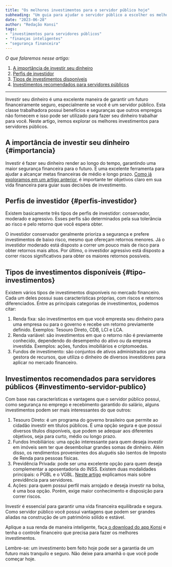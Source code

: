 ```yaml
---
title: "Os melhores investimentos para o servidor público hoje"
subheading: "Um guia para ajudar o servidor público a escolher os melhores investimentos para o seu perfil e objetivo"
date: "2023-06-28"
author: "Redação Konsi"
tags:
- "investimentos para servidores públicos"
- "finanças inteligentes"
- "segurança financeira"
---
```


_O que falaremos nesse artigo:_ 
1. [A importância de investir seu dinheiro](#importancia)
2. [Perfis de investidor](#perfis-investidor)
3. [Tipos de investimentos disponíveis](#tipo-investimentos)
4. [Investimentos recomendados para servidores públicos](#investimento-servidor-publico)

---

Investir seu dinheiro é uma excelente maneira de garantir um futuro financeiramente seguro, especialmente se você é um servidor público. Esta classe trabalhadora possui benefícios e seguranças que outros empregos não fornecem e isso pode ser utilizado para fazer seu dinheiro trabalhar para você. Neste artigo, iremos explorar os melhores investimentos para servidores públicos.

## A importância de investir seu dinheiro {#importancia}

Investir é fazer seu dinheiro render ao longo do tempo, garantindo uma maior segurança financeira para o futuro. É uma excelente ferramenta para ajudar a alcançar metas financeiras de médio e longo prazo. [Como já exploramos em um artigo anterior](./como-elaborar-metas-financeiras-realistas-para-servidores-pblicos.md), é importante ter objetivos claro em sua vida financeira para guiar suas decisões de investimento.

## Perfis de investidor {#perfis-investidor}

Existem basicamente três tipos de perfis de investidor: conservador, moderado e agressivo. Esses perfis são determinados pela sua tolerância ao risco e pelo retorno que você espera obter.

O investidor conservador geralmente prioriza a segurança e prefere investimentos de baixo risco, mesmo que ofereçam retornos menores. Já o investidor moderado está disposto a correr um pouco mais de risco para obter retornos mais altos. Por último, o investidor agressivo está disposto a correr riscos significativos para obter os maiores retornos possíveis.

## Tipos de investimentos disponíveis {#tipo-investimentos}

Existem vários tipos de investimentos disponíveis no mercado financeiro. Cada um deles possui suas características próprias, com riscos e retornos diferenciados. Entre as principais categorias de investimentos, podemos citar:

1. Renda fixa: são investimentos em que você empresta seu dinheiro para uma empresa ou para o governo e recebe um retorno previamente definido. Exemplos: Tesouro Direto, CDB, LCI e LCA.
2. Renda variável: são investimentos em que o retorno não é previamente conhecido, dependendo do desempenho do ativo ou da empresa investida. Exemplos: ações, fundos imobiliários e criptomoedas.
3. Fundos de investimento: são conjuntos de ativos administrados por uma gestora de recursos, que utiliza o dinheiro de diversos investidores para aplicar no mercado financeiro.

## Investimentos recomendados para servidores públicos {#investimento-servidor-publico}

Com base nas características e vantagens que o servidor público possui, como segurança no emprego e recebimento garantido do salário, alguns investimentos podem ser mais interessantes do que outros:

1. Tesouro Direto: é um programa do governo brasileiro que permite ao cidadão investir em títulos públicos. É uma opção segura e que possui diversos títulos disponíveis, que podem se adequar aos diferentes objetivos, seja para curto, médio ou longo prazo.
2. Fundos Imobiliários: uma opção interessante para quem deseja investir em imóveis sem ter que desembolsar grandes somas de dinheiro. Além disso, os rendimentos provenientes dos aluguéis são isentos de Imposto de Renda para pessoas físicas.
3. Previdência Privada: pode ser uma excelente opção para quem deseja complementar a aposentadoria do INSS. Existem duas modalidades principais: o PGBL e o VGBL. [Neste artigo](./planejamento-financeiro-para-aposentadoria-no-setor-pblico.md) explicamos mais sobre previdência para servidores.
4. Ações: para quem possui perfil mais arrojado e deseja investir na bolsa, é uma boa opção. Porém, exige maior conhecimento e disposição para correr riscos.

Investir é essencial para garantir uma vida financeira equilibrada e segura. Como servidor público você possui vantagens que podem ser grandes aliadas na construção de um patrimônio sólido e estável.

Aplique a sua renda de maneira inteligente, faça[ o download do app Konsi](https://www.konsi.com.br/) e tenha o controle financeiro que precisa para fazer os melhores investimentos.

Lembre-se: um investimento bem feito hoje pode ser a garantia de um futuro mais tranquilo e seguro. Não deixe para amanhã o que você pode começar hoje.